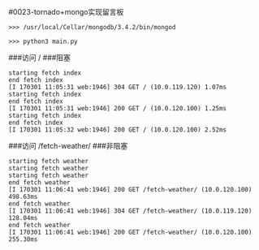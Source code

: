 #0023-tornado+mongo实现留言板   
   
```shell
>>> /usr/local/Cellar/mongodb/3.4.2/bin/mongod
```
      
```shell
>>> python3 main.py
```
   
   
   
   
   
###访问 /
###阻塞   
```shell   
starting fetch index
end fetch index
[I 170301 11:05:31 web:1946] 304 GET / (10.0.119.120) 1.07ms
starting fetch index
end fetch index
[I 170301 11:05:31 web:1946] 200 GET / (10.0.120.100) 1.25ms
starting fetch index
end fetch index
[I 170301 11:05:32 web:1946] 200 GET / (10.0.120.100) 2.52ms
```
   
   
   
   
   
###访问 /fetch-weather/
###非阻塞   
```shell   
starting fetch weather
starting fetch weather
starting fetch weather
end fetch weather
[I 170301 11:06:41 web:1946] 200 GET /fetch-weather/ (10.0.120.100) 498.63ms
end fetch weather
[I 170301 11:06:41 web:1946] 304 GET /fetch-weather/ (10.0.119.120) 128.04ms
end fetch weather
[I 170301 11:06:41 web:1946] 200 GET /fetch-weather/ (10.0.120.100) 255.30ms
```